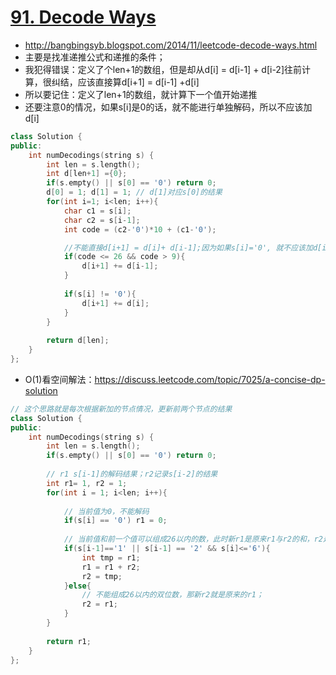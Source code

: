 # [91. Decode Ways](https://leetcode.com/problems/decode-ways/?tab=Solutions)
* http://bangbingsyb.blogspot.com/2014/11/leetcode-decode-ways.html
* 主要是找准递推公式和递推的条件；
*  我犯得错误：定义了个len+1的数组，但是却从d[i] = d[i-1] + d[i-2]往前计算，很纠结，应该直接算d[i+1] = d[i-1] +d[i]
  * 所以要记住：定义了len+1的数组，就计算下一个值开始递推
  * 还要注意0的情况，如果s[i]是0的话，就不能进行单独解码，所以不应该加d[i]
  
```C++
class Solution {
public:
    int numDecodings(string s) {
        int len = s.length();
        int d[len+1] ={0};
        if(s.empty() || s[0] == '0') return 0;
        d[0] = 1; d[1] = 1; // d[1]对应s[0]的结果
        for(int i=1; i<len; i++){
            char c1 = s[i];
            char c2 = s[i-1];
            int code = (c2-'0')*10 + (c1-'0');

            //不能直接d[i+1] = d[i]+ d[i-1];因为如果s[i]='0', 就不应该加d[i]
            if(code <= 26 && code > 9){
                d[i+1] += d[i-1]; 
            }
            
            if(s[i] != '0'){
                d[i+1] += d[i];
            }
        }
        
        return d[len];
    }
};
```

* O(1)看空间解法：https://discuss.leetcode.com/topic/7025/a-concise-dp-solution
```C++
// 这个思路就是每次根据新加的节点情况，更新前两个节点的结果
class Solution {
public:
    int numDecodings(string s) {
        int len = s.length();
        if(s.empty() || s[0] == '0') return 0;
        
        // r1 s[i-1]的解码结果；r2记录s[i-2]的结果
        int r1= 1, r2 = 1;
        for(int i = 1; i<len; i++){
            
            // 当前值为0，不能解码
            if(s[i] == '0') r1 = 0;
            
            // 当前值和前一个值可以组成26以内的数，此时新r1是原来r1与r2的和，r2是原来的r1
            if(s[i-1]=='1' || s[i-1] == '2' && s[i]<='6'){
                int tmp = r1;
                r1 = r1 + r2;
                r2 = tmp;
            }else{
                // 不能组成26以内的双位数，那新r2就是原来的r1；
                r2 = r1;
            }
        }
        
        return r1;
    }
};
```
